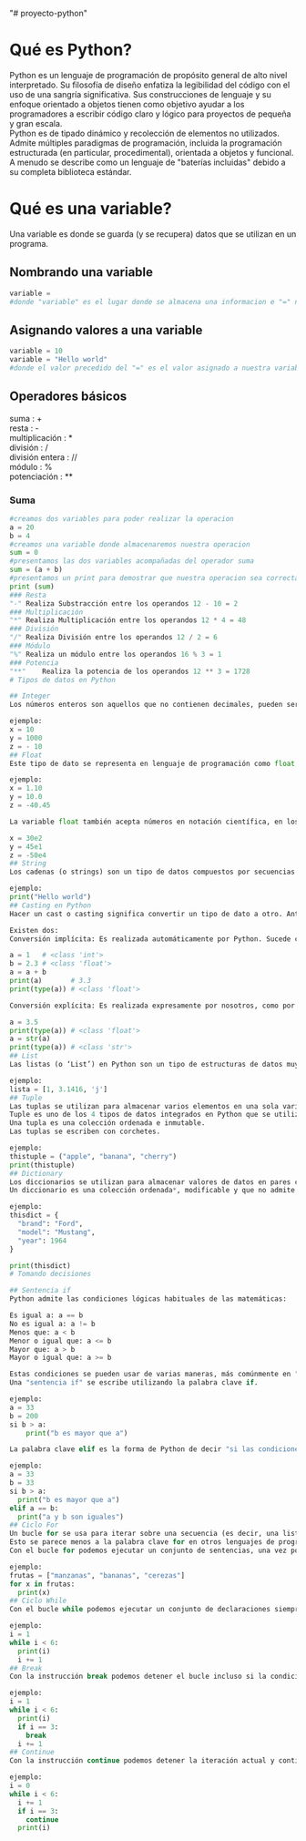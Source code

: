 "# proyecto-python" 
# Qué es Python?
Python es un lenguaje de programación de propósito general de alto nivel interpretado. Su filosofía de diseño enfatiza la legibilidad del código con el uso de una sangría significativa. Sus construcciones de lenguaje y su enfoque orientado a objetos tienen como objetivo ayudar a los programadores a escribir código claro y lógico para proyectos de pequeña y gran escala.  
Python es de tipado dinámico y recolección de elementos no utilizados. Admite múltiples paradigmas de programación, incluida la programación estructurada (en particular, procedimental), orientada a objetos y funcional. A menudo se describe como un lenguaje de "baterías incluidas" debido a su completa biblioteca estándar.
# Qué es una variable?
Una variable es donde se guarda (y se recupera) datos que se utilizan en un programa.
## Nombrando una variable
```Python 
variable = 
#donde "variable" es el lugar donde se almacena una informacion e "=" nos indica cual es este valor
```
## Asignando valores a una variable
```Python 
variable = 10
variable = "Hello world" 
#donde el valor precedido del "=" es el valor asignado a nuestra variable
```
## Operadores básicos
suma : +  
resta : -  
multiplicación : *  
división : /  
división entera : //  
módulo : %  
potenciación : **
### Suma
```Python
#creamos dos variables para poder realizar la operacion  
a = 20  
b = 4  
#creamos una variable donde almacenaremos nuestra operacion  
sum = 0
#presentamos las dos variables acompañadas del operador suma  
sum = (a + b)  
#presentamos un print para demostrar que nuestra operacion sea correcta  
print (sum)
### Resta
"-"	Realiza Substracción entre los operandos 12 - 10 = 2
### Multiplicación
"*" Realiza Multiplicación entre los operandos 12 * 4 = 48
### División
"/"	Realiza División entre los operandos 12 / 2 = 6
### Módulo
"%"	Realiza un módulo entre los operandos 16 % 3 = 1
### Potencia
"**"	Realiza la potencia de los operandos 12 ** 3 = 1728
# Tipos de datos en Python

## Integer
Los números enteros son aquellos que no contienen decimales, pueden ser positivos o negativos además del cero. En Python, además de otros lenguajes de programación, se les conoce como de tipo int (interger, entero) o tipo long (de largo). La diferencia entre ambos es que el long permite almacenar números más grandes, por lo que también ocupa más espacio en un programa, así que es recomendable usarlo sólo en caso de ser necesario.

ejemplo:  
x = 10  
y = 1000  
z = - 10
## Float
Este tipo de dato se representa en lenguaje de programación como float (flotante). Puede, al igual que el entero, ser positivo o negativo, conteniendo uno o más decimales.

ejemplo:  
x = 1.10  
y = 10.0  
z = -40.45

La variable float también acepta números en notación científica, en los cuales se coloca una «e» para indicar el valor de la potencia base 10.

x = 30e2  
y = 45e1  
z = -50e4  
## String
Los cadenas (o strings) son un tipo de datos compuestos por secuencias de caracteres que representan texto. Estas cadenas de texto son de tipo str y se delimitan mediante el uso de comillas simples o dobles.

ejemplo:  
print("Hello world")
## Casting en Python
Hacer un cast o casting significa convertir un tipo de dato a otro. Anteriormente hemos visto tipos como los int, string o float. Pues bien, es posible convertir de un tipo a otro.

Existen dos:  
Conversión implícita: Es realizada automáticamente por Python. Sucede cuando realizamos ciertas operaciones con dos tipos distintos.

a = 1   # <class 'int'>  
b = 2.3 # <class 'float'>  
a = a + b  
print(a)       # 3.3  
print(type(a)) # <class 'float'>

Conversión explícita: Es realizada expresamente por nosotros, como por ejemplo convertir de str a int con str().

a = 3.5  
print(type(a)) # <class 'float'>  
a = str(a)  
print(type(a)) # <class 'str'>
## List
Las listas (o ‘List’) en Python son un tipo de estructuras de datos muy flexible que guardan de forma ordenada un conjunto de datos que no tiene porque ser del mismo tipo. En otros lenguajes de programación una lista equivaldría a un array, aunque Python no exige que los elementos de la lista tenga que ser del mismo tipo (‘int’, ‘float’, ‘chr’, ‘str’, ‘bool’, ‘object’).

ejemplo:  
lista = [1, 3.1416, 'j']
## Tuple
Las tuplas se utilizan para almacenar varios elementos en una sola variable.  
Tuple es uno de los 4 tipos de datos integrados en Python que se utilizan para almacenar colecciones de datos, los otros 3 son Lista, Conjunto y Diccionario, todos con diferentes calidades y usos.  
Una tupla es una colección ordenada e inmutable.  
Las tuplas se escriben con corchetes.

ejemplo:  
thistuple = ("apple", "banana", "cherry")  
print(thistuple)
## Dictionary
Los diccionarios se utilizan para almacenar valores de datos en pares clave:valor.  
Un diccionario es una colección ordenada*, modificable y que no admite duplicados.

ejemplo:  
thisdict = {  
  "brand": "Ford",  
  "model": "Mustang",  
  "year": 1964  
}

print(thisdict)
# Tomando decisiones

## Sentencia if
Python admite las condiciones lógicas habituales de las matemáticas:

Es igual a: a == b  
No es igual a: a != b  
Menos que: a < b  
Menor o igual que: a <= b  
Mayor que: a > b  
Mayor o igual que: a >= b  

Estas condiciones se pueden usar de varias maneras, más comúnmente en "sentencias if" y bucles.  
Una "sentencia if" se escribe utilizando la palabra clave if.

ejemplo:  
a = 33  
b = 200  
si b > a:  
    print("b es mayor que a")

La palabra clave elif es la forma de Python de decir "si las condiciones anteriores no fueron ciertas, intente esta condición".

ejemplo:  
a = 33  
b = 33  
si b > a:  
  print("b es mayor que a")  
elif a == b:  
  print("a y b son iguales")
## Ciclo For
Un bucle for se usa para iterar sobre una secuencia (es decir, una lista, una tupla, un diccionario, un conjunto o una cadena).  
Esto se parece menos a la palabra clave for en otros lenguajes de programación y funciona más como un método iterador como se encuentra en otros lenguajes de programación orientados a objetos.  
Con el bucle for podemos ejecutar un conjunto de sentencias, una vez por cada elemento de una lista, tupla, conjunto, etc.

ejemplo:  
frutas = ["manzanas", "bananas", "cerezas"]  
for x in frutas:  
  print(x)
## Ciclo While
Con el bucle while podemos ejecutar un conjunto de declaraciones siempre que una condición sea verdadera.

ejemplo:  
i = 1  
while i < 6:  
  print(i)  
  i += 1
## Break
Con la instrucción break podemos detener el bucle incluso si la condición while es verdadera:

ejemplo:  
i = 1  
while i < 6:  
  print(i)  
  if i == 3:  
    break  
  i += 1  
## Continue
Con la instrucción continue podemos detener la iteración actual y continuar con la siguiente:

ejemplo:  
i = 0  
while i < 6:  
  i += 1  
  if i == 3:  
    continue  
  print(i)  
